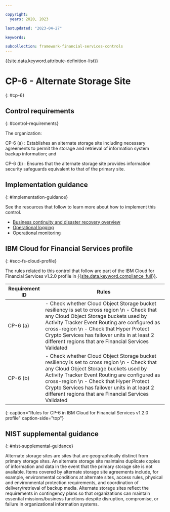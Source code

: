 ```yaml
---

copyright:
  years: 2020, 2023

lastupdated: "2023-04-27"

keywords:

subcollection: framework-financial-services-controls
---
```


{{site.data.keyword.attribute-definition-list}}

               
# CP-6 - Alternate Storage Site
{: #cp-6}

## Control requirements
{: #control-requirements}

The organization:

CP-6 (a)
    : Establishes an alternate storage site including necessary agreements to permit the storage and retrieval of information system backup information; and

CP-6 (b)
    : Ensures that the alternate storage site provides information security safeguards equivalent to that of the primary site.

## Implementation guidance
{: #implementation-guidance}

See the resources that follow to learn more about how to implement this control.

- [Business continuity and disaster recovery overview](/docs/framework-financial-services?topic=framework-financial-services-shared-bcdr)
- [Operational logging](/docs/framework-financial-services?topic=framework-financial-services-shared-logging-operational)
- [Operational monitoring](/docs/framework-financial-services?topic=framework-financial-services-shared-monitoring-operational)

## IBM Cloud for Financial Services profile
{: #scc-fs-cloud-profile}

The rules related to this control that follow are part of the IBM Cloud for Financial Services v1.2.0 profile in [{{site.data.keyword.compliance_full}}](/docs/security-compliance?topic=security-compliance-getting-started).

| Requirement ID | Rules |
|----------------|-------|
| CP-6 (a) | - Check whether Cloud Object Storage bucket resiliency is set to cross region \n - Check that any Cloud Object Storage buckets used by Activity Tracker Event Routing are configured as cross-region \n - Check that Hyper Protect Crypto Services has failover units in at least 2 different regions that are Financial Services Validated | 
| CP-6 (b) | - Check whether Cloud Object Storage bucket resiliency is set to cross region \n - Check that any Cloud Object Storage buckets used by Activity Tracker Event Routing are configured as cross-region \n - Check that Hyper Protect Crypto Services has failover units in at least 2 different regions that are Financial Services Validated | 
{: caption="Rules for CP-6 in IBM Cloud for Financial Services v1.2.0 profile" caption-side="top"}

## NIST supplemental guidance
{: #nist-supplemental-guidance}

Alternate storage sites are sites that are geographically distinct from primary storage sites. An alternate storage site maintains duplicate copies of information and data in the event that the primary storage site is not available. Items covered by alternate storage site agreements include, for example, environmental conditions at alternate sites, access rules, physical and environmental protection requirements, and coordination of delivery/retrieval of backup media. Alternate storage sites reflect the requirements in contingency plans so that organizations can maintain essential missions/business functions despite disruption, compromise, or failure in organizational information systems.





